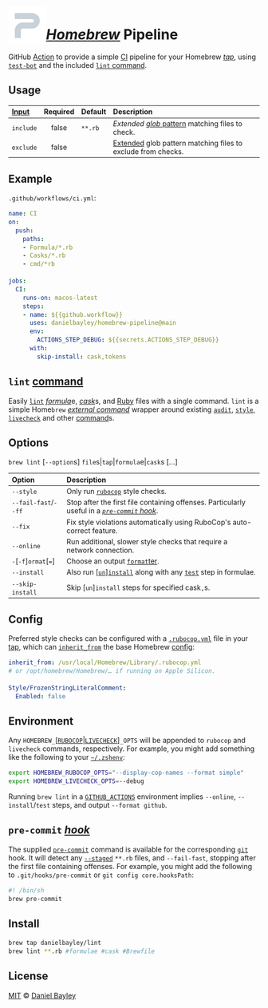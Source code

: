<img src="icon.svg" width="15%" align="left">

_[Homebrew]_ Pipeline
=====================
GitHub [Action] to provide a simple [CI] pipeline for your Homebrew _[tap]_,
using [`test-bot`] and the included [`lint` command].

Usage
---------------------------------------------------------------------------------------------------
| [Input]   | Required | Default | Description                                                    |
|:----------|:--------:|:--------|:---------------------------------------------------------------|
| `include` |  false   | `**.rb` | _Extended_ [_glob_ pattern] matching files to check.           |
| `exclude` |  false   |         | [Extended] glob pattern matching files to exclude from checks. |

Example
-------
`.github/workflows/ci.yml`:
~~~ yaml
name: CI
on:
  push:
    paths:
    - Formula/*.rb
    - Casks/*.rb
    - cmd/*rb

jobs:
  CI:
    runs-on: macos-latest
    steps:
    - name: ${{github.workflow}}
      uses: danielbayley/homebrew-pipeline@main
      env:
        ACTIONS_STEP_DEBUG: ${{secrets.ACTIONS_STEP_DEBUG}}
      with:
        skip-install: cask,tokens
~~~

`lint` [command]
----------------
Easily [`lint`] [_formula_]e, [_cask_]s, and [Ruby] files with a single command. `lint` is a simple
Home`brew` _[external command]_ wrapper around existing [`audit`], [`style`], [`livecheck`] and other [command]s.

Options
-------
`brew lint` [`--option`s] `file`s|`tap`|`formula`e|`cask`s […]

| Option                | Description                                                                                    |
|:----------------------|:-----------------------------------------------------------------------------------------------|
| `--style`             | Only run [`rubocop`] style checks.                                                             |
| `--fail-fast`/`--ff`  | Stop after the first file containing offenses. Particularly useful in a _[`pre-commit` hook]_. |
| `--fix`               | Fix style violations automatically using RuboCop's auto-correct feature.                       |
| `--online`            | Run additional, slower style checks that require a network connection.                         |
| `-`[`-f`]`ormat`[`=`] | Choose an output [`format`ter].                                                                |
| `--install`           | Also run [[`un`]][`install`] along with any [`test`] step in formulae.                         |
| `--skip-install`      | Skip \[`un`]`install` steps for specified cask`,`s.                                            |

Config
------
Preferred style checks can be configured with a [`.rubocop.yml`] file in your [tap],
which can [`inherit_from`] the base Homebrew [config]:
~~~ yaml
inherit_from: /usr/local/Homebrew/Library/.rubocop.yml
# or /opt/homebrew/Homebrew/… if running on Apple Silicon.

Style/FrozenStringLiteralComment:
  Enabled: false
~~~

Environment
-----------
Any `HOMEBREW_`[[`RUBOCOP`][rubocopts]|[`LIVECHECK`]]`_OPTS` will be appended to `rubocop` and `livecheck` commands,
respectively. For example, you might add something like the following to your [`~/.zshenv`]:
~~~ sh
export HOMEBREW_RUBOCOP_OPTS="--display-cop-names --format simple"
export HOMEBREW_LIVECHECK_OPTS=--debug
~~~

Running `brew lint` in a [`GITHUB_ACTIONS`][action] environment implies `--online`,
`--install`/`test` steps, and output `--format github`.

`pre-commit` _[hook]_
---------------------
The supplied [`pre-commit`] command is available for the corresponding [`git`] hook.
It will detect any [`--staged`] `**.rb` files, and `--fail-fast`, stopping after the first file containing offenses.
For example, you might add the following to `.git/hooks/pre-commit` or `git config core.hooksPath`:
~~~ sh
#! /bin/sh
brew pre-commit
~~~

Install
-------
~~~ sh
brew tap danielbayley/lint
brew lint **.rb #formulae #cask #Brewfile
~~~

License
-------
[MIT] © [Daniel Bayley]

[MIT]:                LICENSE.md
[Daniel Bayley]:      https://github.com/danielbayley

[action]:             https://docs.github.com/actions
[ci]:                 https://docs.github.com/actions/automating-builds-and-tests/about-continuous-integration
[environment]:        https://docs.github.com/actions/learn-github-actions/environment-variables
[input]:              https://docs.github.com/actions/creating-actions/metadata-syntax-for-github-actions#inputs

[homebrew]:           https://brew.sh
[tap]:                https://docs.brew.sh/Taps
[_formula_]:          https://docs.brew.sh/Formula-Cookbook
[_cask_]:             https://docs.brew.sh/Cask-Cookbook
[external command]:   https://docs.brew.sh/External-Commands
[command]:            https://docs.brew.sh/Manpage#developer-commands
[`test-bot`]:         https://github.com/Homebrew/homebrew-test-bot#readme
[`audit`]:            https://docs.brew.sh/Manpage#audit-options-formulacask-
[`style`]:            https://docs.brew.sh/Manpage#style-options-filetapformulacask-
[`livecheck`]:        https://docs.brew.sh/Manpage#livecheck-lc-options-formulacask-
[`install`]:          https://docs.brew.sh/Manpage#install-options-formulacask-
[`un`]:               https://docs.brew.sh/Manpage#uninstall-remove-rm-options-installed_formulainstalled_cask-
[`test`]:             https://docs.brew.sh/Manpage#test-options-installed_formula-

[`lint`]:             https://en.wikipedia.org/wiki/Lint_(software)
[`lint` command]:     #lint-command

[ruby]:               https://ruby-lang.org
[`rubocop`]:          https://rubocop.org
[`.rubocop.yml`]:     https://docs.rubocop.org/rubocop/configuration
[`inherit_from`]:     https://docs.rubocop.org/rubocop/configuration.html#inheritance
[config]:             https://github.com/Homebrew/brew/blob/master/Library/.rubocop.yml
[rubocopts]:          https://docs.rubocop.org/rubocop/usage/basic_usage#command-line-flags
[`format`ter]:        https://docs.rubocop.org/rubocop/formatters

[`git`]:              https://git-scm.com
[`--staged`]:         https://git-scm.com/docs/git-diff#Documentation/git-diff.txt-emgitdiffemltoptionsgt--cached--merge-baseltcommitgt--ltpathgt82308203
[hook]:               https://git-scm.com/docs/githooks
[`pre-commit` hook]:  #pre-commit-hook
[`pre-commit`]:       https://git-scm.com/docs/githooks#_pre_commit

[_glob_ pattern]:     https://globster.xyz
[extended]:           https://zsh.sourceforge.io/Doc/Release/Options.html#index-brace-expansion_002c-extending

[`~/.zshenv`]:        https://zsh.sourceforge.io/Intro/intro_3.html
